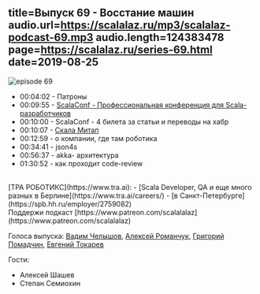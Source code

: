 title=Выпуск 69 - Восстание машин
audio.url=https://scalalaz.ru/mp3/scalalaz-podcast-69.mp3
audio.length=124383478
page=https://scalalaz.ru/series-69.html
date=2019-08-25
----
![episode 69](https://scalalaz.ru/img/episode69.jpg)

* 00:04:02 - Патроны
* 00:09:55 - [ScalaConf - Профессиональная конференция для Scala-разработчиков](https://scalaconf.ru/)
* 00:10:00 - ScalaConf - 4 билета за статьи и переводы на хабр
* 00:10:07 - [Cкала Митап](https://scala-russia.timepad.ru/event/1021921/)
* 00:12:59 - о компании, где там роботика
* 00:34:41 - json4s
* 00:56:37 - akka- архитектура
* 01:30:52 - как проходит code-review

<br/>
[ТРА РОБОТИКС](https://www.tra.ai):
  - [Scala Developer, QA и еще много разных в Берлине](https://www.tra.ai/careers/)
  - [в Санкт-Петербурге](https://spb.hh.ru/employer/2759082)

<br/>
Поддержи подкаст [https://www.patreon.com/scalalalaz](https://www.patreon.com/scalalalaz)
<br/>

Голоса выпуска:
[Вадим Челышов](https://github.com/dos65),
[Алексей Романчук](https://github.com/13h3r),
[Григорий Помадчин](https://github.com/pomadchin),
[Евгений Токарев](https://twitter.com/strobegen)

Гости:
  - Алексей Шашев
  - Степан Семиохин

